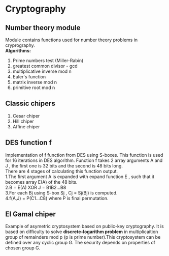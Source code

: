 # Cryptography
## Number theory module
Module contains functions used for number theory problems in cryprography. <br>
**Algorithms:**
1. Prime numbers test (Miller-Rabin)
2. greatest common divisor - gcd
3. multiplicative inverse mod n
4. Euler's function
5. matrix inverse mod n
6. primitive root mod n

## Classic chipers
1. Cesar chiper
2. Hill chiper
3. Affine chiper

## DES function f
Implementation of f function from DES using S-boxes. This function is used for 16 iterations in DES algorithm. Function f takes 2 array arguments A and J , the first one is 32 bits and the second is 48 bits long.<br>
There are 4 stages of calculating this function output.<br>
1.The first argument A is expanded with expand function E , such that it becomes array E(A) of the 48 bits. <br>
2.B = E(A) XOR J = B1B2...B8 <br>
3.For each Bj using S-box Sj  , Cj = Sj(Bj) is computed. <br>
4.f(A,J) = P(C1...C8) where P is final permutation.

## El Gamal chiper
Example of asymetric cryptosystem based on public-key cryptography. It is based on difficulty to solve **discrete-logarithm problem** in multiplicaition group of remainders mod p (p is prime number).This cryptosystem can be defined over any cyclic group G. The security depends on properties of chosen group G.
